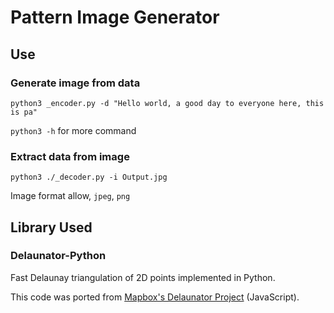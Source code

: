 # Pattern Image Generator

## Use
### Generate image from data
`python3 _encoder.py -d "Hello world, a good day to everyone here, this is pa"`

`python3 -h` for more command

### Extract data from image
`python3 ./_decoder.py -i Output.jpg`

Image format allow, `jpeg`, `png`


## Library Used
### Delaunator-Python
Fast Delaunay triangulation of 2D points implemented in Python.

This code was ported from [Mapbox's Delaunator Project](https://github.com/mapbox/delaunator) (JavaScript).

